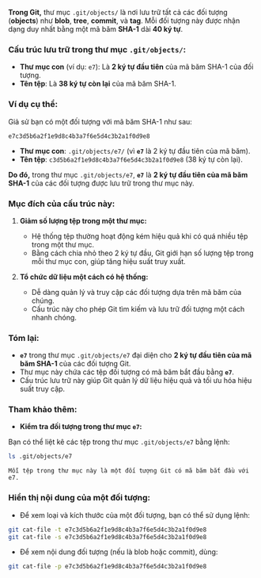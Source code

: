**Trong Git,** thư mục `.git/objects/` là nơi lưu trữ tất cả các đối tượng (**objects**) như **blob**, **tree**, **commit**, và **tag**. Mỗi đối tượng này được nhận dạng duy nhất bằng một mã băm **SHA-1** dài **40 ký tự**.

### **Cấu trúc lưu trữ trong thư mục `.git/objects/`:**

- **Thư mục con** (ví dụ: `e7`): Là **2 ký tự đầu tiên** của mã băm SHA-1 của đối tượng.
- **Tên tệp**: Là **38 ký tự còn lại** của mã băm SHA-1.

### **Ví dụ cụ thể:**

Giả sử bạn có một đối tượng với mã băm SHA-1 như sau:

```
e7c3d5b6a2f1e9d8c4b3a7f6e5d4c3b2a1f0d9e8
```

- **Thư mục con**: `.git/objects/e7/` (vì **`e7`** là 2 ký tự đầu tiên của mã băm).
- **Tên tệp**: `c3d5b6a2f1e9d8c4b3a7f6e5d4c3b2a1f0d9e8` (38 ký tự còn lại).

**Do đó,** trong thư mục `.git/objects/e7`, **`e7`** là **2 ký tự đầu tiên của mã băm SHA-1** của các đối tượng được lưu trữ trong thư mục này.

### **Mục đích của cấu trúc này:**

1. **Giảm số lượng tệp trong một thư mục:**
   - Hệ thống tệp thường hoạt động kém hiệu quả khi có quá nhiều tệp trong một thư mục.
   - Bằng cách chia nhỏ theo 2 ký tự đầu, Git giới hạn số lượng tệp trong mỗi thư mục con, giúp tăng hiệu suất truy xuất.

2. **Tổ chức dữ liệu một cách có hệ thống:**
   - Dễ dàng quản lý và truy cập các đối tượng dựa trên mã băm của chúng.
   - Cấu trúc này cho phép Git tìm kiếm và lưu trữ đối tượng một cách nhanh chóng.

### **Tóm lại:**

- **`e7`** trong thư mục `.git/objects/e7` đại diện cho **2 ký tự đầu tiên của mã băm SHA-1** của các đối tượng Git.
- Thư mục này chứa các tệp đối tượng có mã băm bắt đầu bằng **`e7`**.
- Cấu trúc lưu trữ này giúp Git quản lý dữ liệu hiệu quả và tối ưu hóa hiệu suất truy cập.

### **Tham khảo thêm:**

- **Kiểm tra đối tượng trong thư mục `e7`:**

Bạn có thể liệt kê các tệp trong thư mục `.git/objects/e7` bằng lệnh:

```bash
ls .git/objects/e7
```

```text
Mỗi tệp trong thư mục này là một đối tượng Git có mã băm bắt đầu với e7.
```

### **Hiển thị nội dung của một đối tượng:**

- Để xem loại và kích thước của một đối tượng, bạn có thể sử dụng lệnh:

```bash
git cat-file -t e7c3d5b6a2f1e9d8c4b3a7f6e5d4c3b2a1f0d9e8
git cat-file -s e7c3d5b6a2f1e9d8c4b3a7f6e5d4c3b2a1f0d9e8
```

- Để xem nội dung đối tượng (nếu là blob hoặc commit), dùng:

```bash
git cat-file -p e7c3d5b6a2f1e9d8c4b3a7f6e5d4c3b2a1f0d9e8
```
